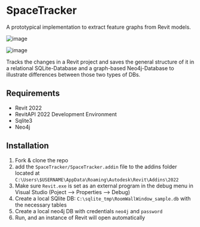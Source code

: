 # SpaceTracker

A prototypical implementation to extract feature graphs from Revit models. 


![image](https://user-images.githubusercontent.com/56266373/179000357-c2956069-5c02-4376-b5c1-cddf4158ebfa.png)

![image](https://user-images.githubusercontent.com/56266373/179000256-5e9210c6-48bd-46e1-87b4-9304ee2e5939.png)


Tracks the changes in a Revit project and saves the general structure of it in a relational SQLite-Database and a graph-based Neo4j-Database to illustrate differences between those two types of DBs.

## Requirements

* Revit 2022 
* RevitAPI 2022 Development Environment
* Sqlite3
* Neo4j

## Installation

1. Fork & clone the repo
2. add the `SpaceTracker/SpaceTracker.addin` file to the addins folder located at `C:\Users\$USERNAME\AppData\Roaming\Autodesk\Revit\Addins\2022`
3. Make sure `Revit.exe` is set as an external program in the debug menu in Visual Studio (Poject --> Properties --> Debug)
4. Create a local SQlite DB: `C:\sqlite_tmp\RoomWallWindow_sample.db` with the necessary tables
5. Create a local neo4j DB with credentials `neo4j` and `password`
6. Run, and an instance of Revit will open automatically
